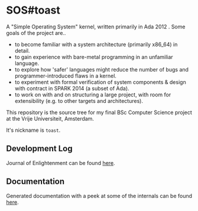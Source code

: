 # SOS#toast

A "Simple Operating System" kernel, written primarily in Ada 2012 . Some goals of the project are..
- to become familiar with a system architecture (primarily x86_64) in detail.
- to gain experience with bare-metal programming in an unfamiliar language.
- to explore how 'safer' languages might reduce the number of bugs and programmer-introduced flaws in a kernel.
- to experiment with formal verification of system components & design with contract in SPARK 2014 (a subset of Ada).
- to work on with and on structuring a large project, with room for extensibility (e.g. to other targets and architectures).

This repository is the source tree for my final BSc Computer Science project at the Vrije Universiteit, Amsterdam.

It's nickname is `toast`.

## Development Log
Journal of Enlightenment can be found 
[here](devlog.md).

## Documentation
Generated documentation with a peek at some of the internals can be found [here](doc/index.html).